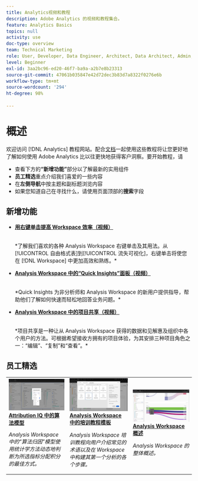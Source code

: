 ```yaml
---
title: Analytics视频和教程
description: Adobe Analytics 的视频和教程集合。
feature: Analytics Basics
topics: null
activity: use
doc-type: overview
team: Technical Marketing
role: User, Developer, Data Engineer, Architect, Data Architect, Admin, Leader
level: Beginner
exl-id: 3aa2bc96-ed20-46f7-ba9a-a2b7e8b23313
source-git-commit: 47061b035847e42d72dec3b83d7a8322f0276e6b
workflow-type: tm+mt
source-wordcount: '294'
ht-degree: 98%

---
```


# 概述

欢迎访问 [!DNL Analytics] 教程网站。配合[文档](https://experienceleague.adobe.com/docs/analytics/landing/home.html?lang=zh-Hans)一起使用这些教程将让您更好地了解如何使用 Adobe Analytics 比以往更快地获得客户洞察。要开始教程，请
* 查看下方的&#x200B;**“新增功能”**&#x200B;部分以了解最新的实用组件
* **员工精选**&#x200B;重点介绍我们喜爱的一些内容
* 在&#x200B;**左侧导航**&#x200B;中按主题和副标题浏览内容
* 如果您知道自己在寻找什么，请使用页面顶部的&#x200B;**搜索**&#x200B;字段

## 新增功能

* **[用右键单击提高 Workspace 效率（视频）](analysis-workspace/navigating-workspace-projects/right-click-for-workspace-efficiency.md)**

   <br>
   *了解我们喜欢的各种 Analysis Workspace 右键单击及其用法。从[!UICONTROL 自由格式表]到[!UICONTROL 流失可视化]，右键单击将使您在 [!DNL Workspace] 中更加高效和熟练。*

* **[Analysis Workspace 中的“Quick Insights”面板（视频）](analysis-workspace/using-panels/quick-insights-panel-in-analysis-workspace.md)**

   <br>
   *Quick Insights 为非分析师和 Analysis Workspace 的新用户提供指导，帮助他们了解如何快速而轻松地回答业务问题。*

* **[Analysis Workspace 中的项目共享（视频）](analysis-workspace/curate-and-share-projects/project-sharing-in-analysis-workspace.md)**

   <br>
   *项目共享是一种让从 Analysis Workspace 获得的数据和见解惠及组织中各个用户的方法。可根据希望接收方拥有的项目体验，为其安排三种项目角色之一：“编辑”、“复制”和“查看”。*

## 员工精选

<table>
<tr>
  <td>
    <a href="analysis-workspace/attribution-iq/algorithmic-model-in-attribution-iq.md">
      <img alt="Attribution IQ 中的算法模型" src="assets/36205.jpg" />
    </a>
    <div>
      <a href="analysis-workspace/attribution-iq/algorithmic-model-in-attribution-iq.md">
    <strong>Attribution IQ 中的算法模型</strong>
    </a>
    </div>
    <p>
    <em>Analysis Workspace 中的“算法归因”模型使用统计学方法动态地判断为所选指标分配积分的最佳方式。</em>
    <p>
  </td>
   <td>
    <a href="analysis-workspace/navigating-workspace-projects/training-tutorial-template-in-analysis-workspace.md">
      <img alt="Analysis Workspace 中的培训教程模板" src="assets/33773.jpg" />
    </a>
    <div>
      <a href="analysis-workspace/navigating-workspace-projects/training-tutorial-template-in-analysis-workspace.md">
    <strong>Analysis Workspace 中的培训教程模板</strong>
    </a>
    </div>
    <p>
    <em>Analysis Workspace 培训教程向用户介绍常见的术语以及在 Workspace 中构建其第一个分析的各个步骤。</em>
    <p>
  </td>
  <td>
    <a href="analysis-workspace/analysis-workspace-basics/analysis-workspace-overview.md">
      <img alt="“Analysis Workspace 概述”视频的缩略图" src="assets/thumb_analysis-workspace-overview.png" />
    </a>
    <div>
      <a href="analysis-workspace/analysis-workspace-basics/analysis-workspace-overview.md">
    <strong>Analysis Workspace 概述</strong>
    </a>
    </div>
    <p>
    <em>Analysis Workspace 的整体概述。</em>
    <p>
  </td>
</tr>
</table>
